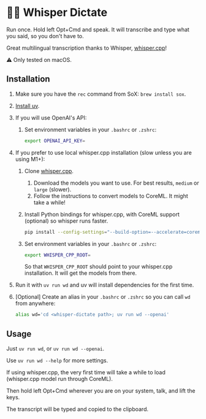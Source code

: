 # ✍🏼 Whisper Dictate

Run once. Hold left Opt+Cmd and speak. It will transcribe and type what you said, so you don't have to.

Great multilingual transcription thanks to Whisper, [whisper.cpp](https://github.com/ggerganov/whisper.cpp)!

⚠️ Only tested on macOS.

## Installation

1. Make sure you have the `rec` command from SoX: `brew install sox`.

2. [Install uv](https://docs.astral.sh/uv/getting-started/installation/).

3. If you will use OpenAI's API:

   1. Set environment variables in your `.bashrc` or `.zshrc`:

      ```bash
      export OPENAI_API_KEY=
      ```

4. If you prefer to use local whisper.cpp installation (slow unless you are using M1+):

   1. Clone [whisper.cpp](https://github.com/ggerganov/whisper.cpp#quick-start).

      1. Download the models you want to use. For best results, `medium` or `large` (slower).
      2. Follow the instructions to convert models to CoreML. It might take a while!

   2. Install Python bindings for whisper.cpp, with CoreML support (optional) so whisper runs faster.

      ```bash
      pip install --config-settings="--build-option=--accelerate=coreml" whisper-cpp-pybind
      ```

   3. Set environment variables in your `.bashrc` or `.zshrc`:

      ```bash
      export WHISPER_CPP_ROOT=
      ```

      So that `WHISPER_CPP_ROOT` should point to your whisper.cpp installation. It will get the models from there.

5. Run it with `uv run wd` and uv will install dependencies for the first time.

6. [Optional] Create an alias in your `.bashrc` or `.zshrc` so you can call `wd` from anywhere:

   ```bash
   alias wd='cd <whisper-dictate path>; uv run wd --openai'
   ```

## Usage

Just `uv run wd`, or `uv run wd --openai`.

Use `uv run wd --help` for more settings.

If using whisper.cpp, the very first time will take a while to load (whisper.cpp model run through CoreML).

Then hold left Opt+Cmd wherever you are on your system, talk, and lift the keys.

The transcript will be typed and copied to the clipboard.
